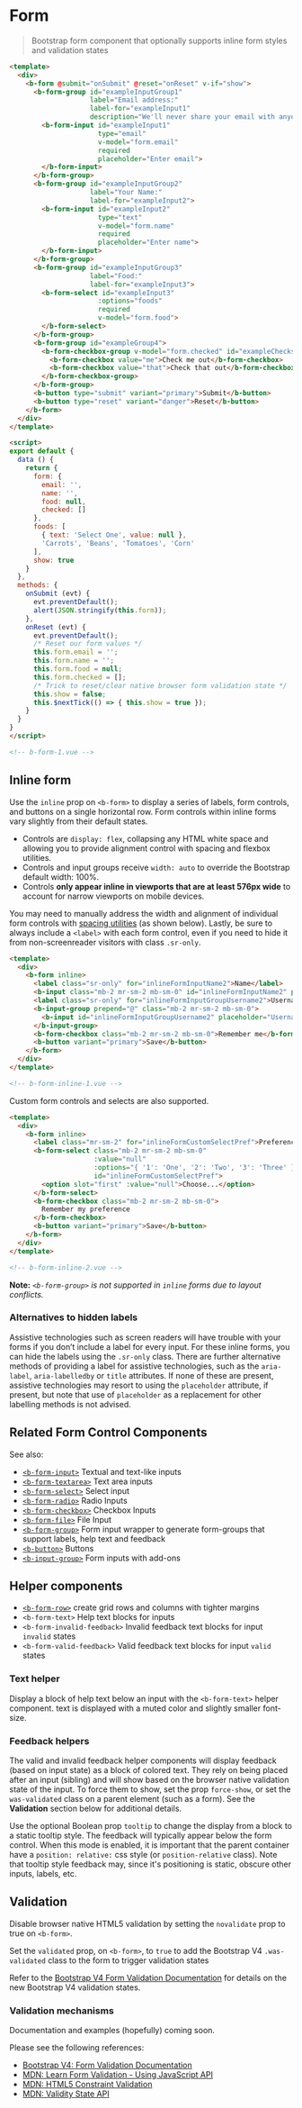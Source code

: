 # Form

> Bootstrap form component that optionally supports inline form styles and validation states

```html
<template>
  <div>
    <b-form @submit="onSubmit" @reset="onReset" v-if="show">
      <b-form-group id="exampleInputGroup1"
                    label="Email address:"
                    label-for="exampleInput1"
                    description="We'll never share your email with anyone else.">
        <b-form-input id="exampleInput1"
                      type="email"
                      v-model="form.email"
                      required
                      placeholder="Enter email">
        </b-form-input>
      </b-form-group>
      <b-form-group id="exampleInputGroup2"
                    label="Your Name:"
                    label-for="exampleInput2">
        <b-form-input id="exampleInput2"
                      type="text"
                      v-model="form.name"
                      required
                      placeholder="Enter name">
        </b-form-input>
      </b-form-group>
      <b-form-group id="exampleInputGroup3"
                    label="Food:"
                    label-for="exampleInput3">
        <b-form-select id="exampleInput3"
                      :options="foods"
                      required
                      v-model="form.food">
        </b-form-select>
      </b-form-group>
      <b-form-group id="exampleGroup4">
        <b-form-checkbox-group v-model="form.checked" id="exampleChecks">
          <b-form-checkbox value="me">Check me out</b-form-checkbox>
          <b-form-checkbox value="that">Check that out</b-form-checkbox>
        </b-form-checkbox-group>
      </b-form-group>
      <b-button type="submit" variant="primary">Submit</b-button>
      <b-button type="reset" variant="danger">Reset</b-button>
    </b-form>
  </div>
</template>

<script>
export default {
  data () {
    return {
      form: {
        email: '',
        name: '',
        food: null,
        checked: []
      },
      foods: [
        { text: 'Select One', value: null },
        'Carrots', 'Beans', 'Tomatoes', 'Corn'
      ],
      show: true
    }
  },
  methods: {
    onSubmit (evt) {
      evt.preventDefault();
      alert(JSON.stringify(this.form));
    },
    onReset (evt) {
      evt.preventDefault();
      /* Reset our form values */
      this.form.email = '';
      this.form.name = '';
      this.form.food = null;
      this.form.checked = [];
      /* Trick to reset/clear native browser form validation state */
      this.show = false;
      this.$nextTick(() => { this.show = true });
    }
  }
}
</script>

<!-- b-form-1.vue -->
```

## Inline form

Use the `inline` prop on `<b-form>` to display a series of labels, form controls, and
buttons on a single horizontal row. Form controls within inline forms vary slightly
from their default states.

- Controls are `display: flex`, collapsing any HTML white space and allowing you to provide alignment control with spacing and flexbox utilities.
- Controls and input groups receive `width: auto` to override the Bootstrap default width: 100%.
- Controls **only appear inline in viewports that are at least 576px wide** to account for narrow viewports on mobile devices.

You may need to manually address the width and alignment of individual form controls with
[spacing utilities](/docs/reference/spacing-classes) (as shown below). Lastly, be sure to always
include a `<label>` with each form control, even if you need to hide it from non-screenreader
visitors with class `.sr-only`.

```html
<template>
  <div>
    <b-form inline>
      <label class="sr-only" for="inlineFormInputName2">Name</label>
      <b-input class="mb-2 mr-sm-2 mb-sm-0" id="inlineFormInputName2" placeholder="Jane Doe" />
      <label class="sr-only" for="inlineFormInputGroupUsername2">Username</label>
      <b-input-group prepend="@" class="mb-2 mr-sm-2 mb-sm-0">
        <b-input id="inlineFormInputGroupUsername2" placeholder="Username" />
      </b-input-group>
      <b-form-checkbox class="mb-2 mr-sm-2 mb-sm-0">Remember me</b-form-checkbox>
      <b-button variant="primary">Save</b-button>
    </b-form>
  </div>
</template>

<!-- b-form-inline-1.vue -->
```

Custom form controls and selects are also supported.

```html
<template>
  <div>
    <b-form inline>
      <label class="mr-sm-2" for="inlineFormCustomSelectPref">Preference</label>
      <b-form-select class="mb-2 mr-sm-2 mb-sm-0"
                     :value="null"
                     :options="{ '1': 'One', '2': 'Two', '3': 'Three' }"
                     id="inlineFormCustomSelectPref">
        <option slot="first" :value="null">Choose...</option>
      </b-form-select>
      <b-form-checkbox class="mb-2 mr-sm-2 mb-sm-0">
        Remember my preference
      </b-form-checkbox>
      <b-button variant="primary">Save</b-button>
    </b-form>
  </div>
</template>

<!-- b-form-inline-2.vue -->
```

**Note:** _`<b-form-group>` is not supported in `inline` forms due to layout conflicts._

### Alternatives to hidden labels
Assistive technologies such as screen readers will have trouble with your forms if you
don’t include a label for every input. For these inline forms, you can hide the labels
using the `.sr-only` class. There are further alternative methods of providing a label
for assistive technologies, such as the `aria-label`, `aria-labelledby` or `title`
attributes. If none of these are present, assistive technologies may resort to using
the `placeholder` attribute, if present, but note that use of `placeholder` as a
replacement for other labelling methods is not advised.


## Related Form Control Components

See also:

- [`<b-form-input>`](/docs/components/form-input) Textual and text-like inputs
- [`<b-form-textarea>`](/docs/components/form-textarea) Text area inputs
- [`<b-form-select>`](/docs/components/form-select) Select input
- [`<b-form-radio>`](/docs/components/form-radio) Radio Inputs
- [`<b-form-checkbox>`](/docs/components/form-checkbox) Checkbox Inputs
- [`<b-form-file>`](/docs/components/form-file) File Input
- [`<b-form-group>`](/docs/components/form-group) Form input wrapper to generate form-groups that support labels, help text and feedback
- [`<b-button>`](/docs/components/button) Buttons
- [`<b-input-group>`](/docs/components/input-group) Form inputs with add-ons


## Helper components

- [`<b-form-row>`](/docs/components/layout) create grid rows and columns with tighter margins
- `<b-form-text>` Help text blocks for inputs
- `<b-form-invalid-feedback>` Invalid feedback text blocks for input `invalid` states
- `<b-form-valid-feedback>` Valid feedback text blocks for input `valid` states

### Text helper
Display a block of help text below an input with the `<b-form-text>` helper component.
text is displayed with a muted color and slightly smaller font-size.

### Feedback helpers
The valid and invalid feedback helper components will display feedback (based on input state)
as a block of colored text. They rely on being placed after an input (sibling) and will show
based on the browser native validation state of the input. To force them to show,
set the prop `force-show`, or set the `was-validated` class on a parent element (such as a form).
See the **Validation** section below for additional details.

Use the optional Boolean prop `tooltip` to change the display from a
block to a static tooltip style. The feedback will typically appear below the form control.
When this mode is enabled, it is important that the parent container have a
`position: relative:` css style (or `position-relative` class). Note that tooltip style
feedback may, since it's positioning is static, obscure other inputs, labels, etc.


## Validation

Disable browser native HTML5 validation by setting the `novalidate` prop to true
on `<b-form>`.

Set the `validated` prop, on `<b-form>`, to `true` to add the Bootstrap V4 `.was-validated` class
to the form to trigger validation states

Refer to the [Bootstrap V4 Form Validation Documentation](https://getbootstrap.com/docs/4.2/components/forms/#validation)
for details on the new Bootstrap V4 validation states.

### Validation mechanisms

Documentation and examples (hopefully) coming soon.

Please see the following references:

- [Bootstrap V4: Form Validation Documentation](https://getbootstrap.com/docs/4.2/components/forms/#validation)
- [MDN: Learn Form Validation - Using JavaScript API](https://developer.mozilla.org/en-US/docs/Learn/HTML/Forms/Form_validation#Validating_forms_using_JavaScript)
- [MDN: HTML5 Constraint Validation](https://developer.mozilla.org/en-US/docs/Web/Guide/HTML/HTML5/Constraint_validation)
- [MDN: Validity State API](https://developer.mozilla.org/en-US/docs/Web/API/ValidityState)


<!-- Component reference added automatically from component package.json -->
